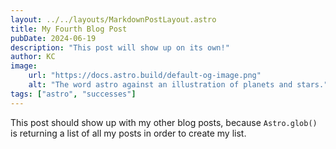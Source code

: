 ```yaml
---
layout: ../../layouts/MarkdownPostLayout.astro
title: My Fourth Blog Post
pubDate: 2024-06-19
description: "This post will show up on its own!"
author: KC
image:
    url: "https://docs.astro.build/default-og-image.png"
    alt: "The word astro against an illustration of planets and stars."
tags: ["astro", "successes"]
---
```

This post should show up with my other blog posts, because `Astro.glob()` is returning a list of all my posts in order to create my list. 